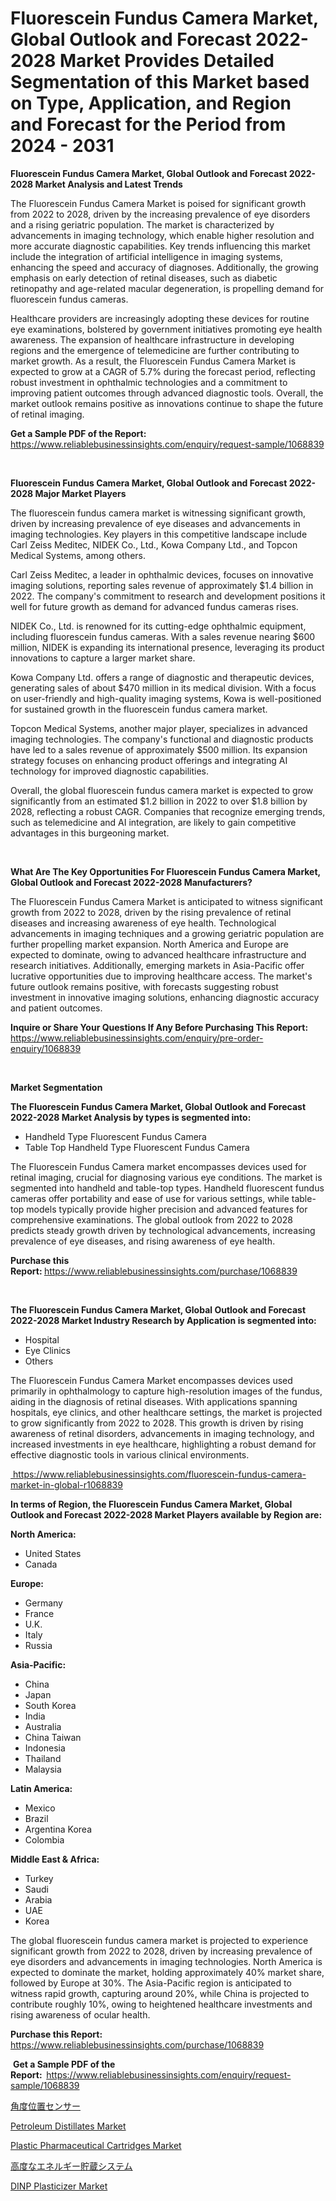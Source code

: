<p><h1>Fluorescein Fundus Camera Market, Global Outlook and Forecast 2022-2028 Market Provides Detailed Segmentation of this Market based on Type, Application, and Region and Forecast for the Period from 2024 - 2031</h1></p><p><strong>Fluorescein Fundus Camera Market, Global Outlook and Forecast 2022-2028 Market Analysis and Latest Trends</strong></p>
<p><p>The Fluorescein Fundus Camera Market is poised for significant growth from 2022 to 2028, driven by the increasing prevalence of eye disorders and a rising geriatric population. The market is characterized by advancements in imaging technology, which enable higher resolution and more accurate diagnostic capabilities. Key trends influencing this market include the integration of artificial intelligence in imaging systems, enhancing the speed and accuracy of diagnoses. Additionally, the growing emphasis on early detection of retinal diseases, such as diabetic retinopathy and age-related macular degeneration, is propelling demand for fluorescein fundus cameras.</p><p>Healthcare providers are increasingly adopting these devices for routine eye examinations, bolstered by government initiatives promoting eye health awareness. The expansion of healthcare infrastructure in developing regions and the emergence of telemedicine are further contributing to market growth. As a result, the Fluorescein Fundus Camera Market is expected to grow at a CAGR of 5.7% during the forecast period, reflecting robust investment in ophthalmic technologies and a commitment to improving patient outcomes through advanced diagnostic tools. Overall, the market outlook remains positive as innovations continue to shape the future of retinal imaging.</p></p>
<p><strong>Get a Sample PDF of the Report:&nbsp;</strong> <a href="https://www.reliablebusinessinsights.com/enquiry/request-sample/1068839">https://www.reliablebusinessinsights.com/enquiry/request-sample/1068839</a></p>
<p>&nbsp;</p>
<p><strong>Fluorescein Fundus Camera Market, Global Outlook and Forecast 2022-2028 Major Market Players</strong></p>
<p><p>The fluorescein fundus camera market is witnessing significant growth, driven by increasing prevalence of eye diseases and advancements in imaging technologies. Key players in this competitive landscape include Carl Zeiss Meditec, NIDEK Co., Ltd., Kowa Company Ltd., and Topcon Medical Systems, among others.</p><p>Carl Zeiss Meditec, a leader in ophthalmic devices, focuses on innovative imaging solutions, reporting sales revenue of approximately $1.4 billion in 2022. The company's commitment to research and development positions it well for future growth as demand for advanced fundus cameras rises.</p><p>NIDEK Co., Ltd. is renowned for its cutting-edge ophthalmic equipment, including fluorescein fundus cameras. With a sales revenue nearing $600 million, NIDEK is expanding its international presence, leveraging its product innovations to capture a larger market share.</p><p>Kowa Company Ltd. offers a range of diagnostic and therapeutic devices, generating sales of about $470 million in its medical division. With a focus on user-friendly and high-quality imaging systems, Kowa is well-positioned for sustained growth in the fluorescein fundus camera market.</p><p>Topcon Medical Systems, another major player, specializes in advanced imaging technologies. The company's functional and diagnostic products have led to a sales revenue of approximately $500 million. Its expansion strategy focuses on enhancing product offerings and integrating AI technology for improved diagnostic capabilities.</p><p>Overall, the global fluorescein fundus camera market is expected to grow significantly from an estimated $1.2 billion in 2022 to over $1.8 billion by 2028, reflecting a robust CAGR. Companies that recognize emerging trends, such as telemedicine and AI integration, are likely to gain competitive advantages in this burgeoning market.</p></p>
<p>&nbsp;</p>
<p><strong>What Are The Key Opportunities For Fluorescein Fundus Camera Market, Global Outlook and Forecast 2022-2028 Manufacturers?</strong></p>
<p><p>The Fluorescein Fundus Camera Market is anticipated to witness significant growth from 2022 to 2028, driven by the rising prevalence of retinal diseases and increasing awareness of eye health. Technological advancements in imaging techniques and a growing geriatric population are further propelling market expansion. North America and Europe are expected to dominate, owing to advanced healthcare infrastructure and research initiatives. Additionally, emerging markets in Asia-Pacific offer lucrative opportunities due to improving healthcare access. The market's future outlook remains positive, with forecasts suggesting robust investment in innovative imaging solutions, enhancing diagnostic accuracy and patient outcomes.</p></p>
<p><strong>Inquire or Share Your Questions If Any Before Purchasing This Report:</strong> <a href="https://www.reliablebusinessinsights.com/enquiry/pre-order-enquiry/1068839">https://www.reliablebusinessinsights.com/enquiry/pre-order-enquiry/1068839</a></p>
<p>&nbsp;</p>
<p><strong>Market Segmentation</strong></p>
<p><strong>The Fluorescein Fundus Camera Market, Global Outlook and Forecast 2022-2028 Market Analysis by types is segmented into:</strong></p>
<p><ul><li>Handheld Type Fluorescent Fundus Camera</li><li>Table Top Handheld Type Fluorescent Fundus Camera</li></ul></p>
<p><p>The Fluorescein Fundus Camera market encompasses devices used for retinal imaging, crucial for diagnosing various eye conditions. The market is segmented into handheld and table-top types. Handheld fluorescent fundus cameras offer portability and ease of use for various settings, while table-top models typically provide higher precision and advanced features for comprehensive examinations. The global outlook from 2022 to 2028 predicts steady growth driven by technological advancements, increasing prevalence of eye diseases, and rising awareness of eye health.</p></p>
<p><strong>Purchase this Report:&nbsp;</strong><a href="https://www.reliablebusinessinsights.com/purchase/1068839">https://www.reliablebusinessinsights.com/purchase/1068839</a></p>
<p>&nbsp;</p>
<p><strong>The Fluorescein Fundus Camera Market, Global Outlook and Forecast 2022-2028 Market Industry Research by Application is segmented into:</strong></p>
<p><ul><li>Hospital</li><li>Eye Clinics</li><li>Others</li></ul></p>
<p><p>The Fluorescein Fundus Camera Market encompasses devices used primarily in ophthalmology to capture high-resolution images of the fundus, aiding in the diagnosis of retinal diseases. With applications spanning hospitals, eye clinics, and other healthcare settings, the market is projected to grow significantly from 2022 to 2028. This growth is driven by rising awareness of retinal disorders, advancements in imaging technology, and increased investments in eye healthcare, highlighting a robust demand for effective diagnostic tools in various clinical environments.</p></p>
<p><a href="https://www.reliablebusinessinsights.com/fluorescein-fundus-camera-market-in-global-r1068839">&nbsp;https://www.reliablebusinessinsights.com/fluorescein-fundus-camera-market-in-global-r1068839</a></p>
<p><strong>In terms of Region, the Fluorescein Fundus Camera Market, Global Outlook and Forecast 2022-2028 Market Players available by Region are:</strong></p>
<p>
    <p> <strong> North America: </strong>
        <ul>
            <li>United States</li>
            <li>Canada</li>
        </ul>
        </p> 
    <p> <strong> Europe: </strong>
        <ul>
            <li>Germany</li>
            <li>France</li>
            <li>U.K.</li>
            <li>Italy</li>
            <li>Russia</li>
        </ul>
        </p> 
    <p> <strong> Asia-Pacific: </strong>
        <ul>
            <li>China</li>
            <li>Japan</li>
            <li>South Korea</li>
            <li>India</li>
            <li>Australia</li>
            <li>China Taiwan</li>
            <li>Indonesia</li>
            <li>Thailand</li>
            <li>Malaysia</li>
        </ul>
        </p> 
    <p> <strong> Latin America: </strong>
        <ul>
            <li>Mexico</li>
            <li>Brazil</li>
            <li>Argentina Korea</li>
            <li>Colombia</li>
        </ul>
        </p> 
    <p> <strong> Middle East & Africa: </strong>
        <ul>
            <li>Turkey</li>
            <li>Saudi</li>
            <li>Arabia</li>
            <li>UAE</li>
            <li>Korea</li>
        </ul>
    </p>
    </p>
<p><p>The global fluorescein fundus camera market is projected to experience significant growth from 2022 to 2028, driven by increasing prevalence of eye disorders and advancements in imaging technologies. North America is expected to dominate the market, holding approximately 40% market share, followed by Europe at 30%. The Asia-Pacific region is anticipated to witness rapid growth, capturing around 20%, while China is projected to contribute roughly 10%, owing to heightened healthcare investments and rising awareness of ocular health.</p></p>
<p><strong>Purchase this Report: </strong><a href="https://www.reliablebusinessinsights.com/purchase/1068839">https://www.reliablebusinessinsights.com/purchase/1068839</a></p>
<p>&nbsp;<strong>Get a Sample PDF of the Report:&nbsp;&nbsp;</strong><a href="https://www.reliablebusinessinsights.com/enquiry/request-sample/1068839">https://www.reliablebusinessinsights.com/enquiry/request-sample/1068839</a></p>
<p><strong></strong></p>
<p><p><a href="https://medium.com/@leroystapc/%E8%A7%92%E5%BA%A6%E4%BD%8D%E7%BD%AE%E3%82%BB%E3%83%B3%E3%82%B5%E3%83%BC%E5%B8%82%E5%A0%B4%E8%A6%8F%E6%A8%A1%E3%81%A8%E3%82%B7%E3%82%A7%E3%82%A2%E5%88%86%E6%9E%90-%E6%88%90%E9%95%B7%E5%8B%95%E5%90%91%E3%81%A8%E4%BA%88%E6%B8%AC-2024%E5%B9%B4-2031%E5%B9%B4-f7afe7023004">角度位置センサー</a></p><p><a href="https://medium.com/@patricbguth07/emerging-trends-in-petroleum-distillates-market-global-outlook-and-future-prospects-from-2024-aa3b3b23edd6">Petroleum Distillates Market</a></p><p><a href="https://issuu.com/reportprime-2/docs/plastic-pharmaceutical-cartridges-m_4f517adb2b9b6f">Plastic Pharmaceutical Cartridges Market</a></p><p><a href="https://medium.com/@leroystapc/%E5%85%88%E9%80%B2%E3%82%A8%E3%83%8D%E3%83%AB%E3%82%AE%E3%83%BC%E8%B2%AF%E8%94%B5%E3%82%B7%E3%82%B9%E3%83%86%E3%83%A0%E5%B8%82%E5%A0%B4%E3%81%AE%E8%A6%8F%E6%A8%A1-%E3%82%B7%E3%82%A7%E3%82%A2%E3%81%8A%E3%82%88%E3%81%B3%E5%8B%95%E5%90%91%E5%88%86%E6%9E%90%E5%A0%B1%E5%91%8A%E6%9B%B8-%E6%9C%80%E7%B5%82%E7%94%A8%E9%80%94%E5%88%A5-%E4%BD%8F%E5%AE%85-%E5%95%86%E6%A5%AD-%E7%94%A3%E6%A5%AD-%E5%8E%9F%E6%9D%90%E6%96%99%E5%88%A5-%E3%81%9D%E3%81%97%E3%81%A62031%E5%B9%B4%E3%81%BE%E3%81%A7%E3%81%AE%E4%BA%88%E6%B8%AC-871d7d932687">高度なエネルギー貯蔵システム</a></p><p><a href="https://medium.com/@patricbguth07/dinp-plasticizer-market-industry-landscape-growth-trajectories-and-global-markets-15ad23b473aa">DINP Plasticizer Market</a></p></p>